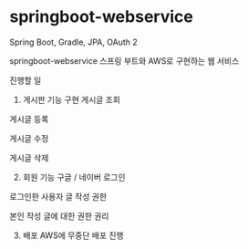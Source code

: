 # springboot-webservice
Spring Boot, Gradle, JPA, OAuth 2

springboot-webservice
스프링 부트와 AWS로 구현하는 웹 서비스

진행할 일
1. 게시판 기능 구현
게시글 조회

게시글 등록

게시글 수정

게시글 삭제

2. 회원 기능
구글 / 네이버 로그인

로그인한 사용자 글 작성 권한

본인 작성 글에 대한 권한 권리


3. 배포
AWS에 무중단 배포 진행

